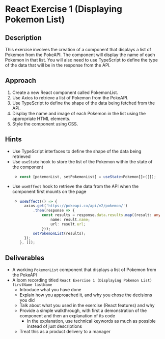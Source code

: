 # React Exercise 1 (Displaying Pokemon List)

## Description

This exercise involves the creation of a component that displays a list of Pokemon from the PokeAPI. The component will display the name of each Pokemon in that list. You will also need to use TypeScript to define the type of the data that will be in the response from the API.

## Approach

1. Create a new React component called PokemonList.
2. Use Axios to retrieve a list of Pokemon from the PokeAPI.
3. Use TypeScript to define the shape of the data being fetched from the API.
4. Display the name and image of each Pokemon in the list using the appropriate HTML elements.
5. Style the component using CSS.

## Hints
- Use TypeScript interfaces to define the shape of the data being retrieved
- Use `useState` hook to store the list of the Pokemon within the state of the component
    - ```typescript
      const [pokemonList, setPokemonList] = useState<Pokemon[]>([]);
      ```
- Use `useEffect` hook to retrieve the data from the API when the component first mounts on the page
    - ```typescript
      useEffect(() => {
        axios.get('https://pokeapi.co/api/v2/pokemon/')
            .then(response => {
                const results = response.data.results.map((result: any) => ({
                    name: result.name;
                    url: result.url;
                }));
            setPokemonList(results);
        });
      }, []);

## Deliverables

- A working `PokemonList` component that displays a list of Pokemon from the PokeAPI
- A loom recording titled `React Exercise 1 (Displaying Pokemon List) firstName lastName`
    - Introduce what you have done
    - Explain how you approached it, and why you chose the decisions you did
    - Talk about what you used in the exercise (React features) and why
    - Provide a simple walkthrough, with first a demonstration of the component and then an explanation of its code
        - In the explanation, use technical keywords as much as possible instead of just descriptions
    - Treat this as a product delivery to a manager